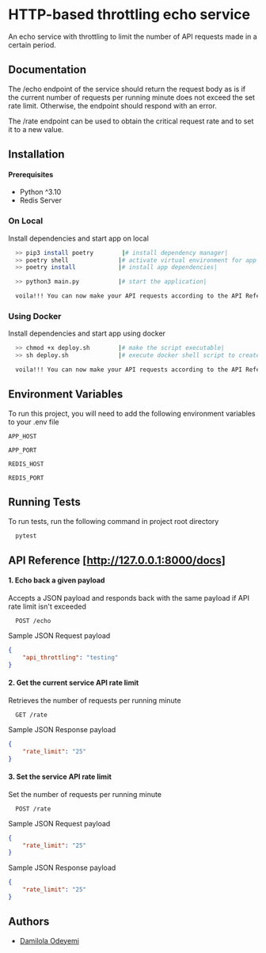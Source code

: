 
# HTTP-based throttling echo service

An echo service with throttling to limit the number of API requests made in a certain period.




## Documentation

The /echo endpoint of the service should return the request body as is if the current number of
requests per running minute does not exceed the set rate limit. Otherwise, the endpoint
should respond with an error.

The /rate endpoint can be used to obtain the critical request rate and to set it to a new value.



## Installation

#### Prerequisites
- Python ^3.10
- Redis Server

### On Local
Install dependencies and start app on local



```bash
  >> pip3 install poetry        |# install dependency manager|
  >> poetry shell              |# activate virtual environment for app dependencies|
  >> poetry install            |# install app dependencies| 

  >> python3 main.py           |# start the application|

  voila!!! You can now make your API requests according to the API Reference section below
```
  
### Using Docker
Install dependencies and start app using docker

```bash
  >> chmod +x deploy.sh        |# make the script executable|
  >> sh deploy.sh              |# execute docker shell script to create the docker containers|

  voila!!! You can now make your API requests according to the API Reference section below
```
## Environment Variables

To run this project, you will need to add the following environment variables to your .env file

`APP_HOST`

`APP_PORT`

`REDIS_HOST`

`REDIS_PORT`
## Running Tests

To run tests, run the following command in project root directory

```bash
  pytest
```


## API Reference [http://127.0.0.1:8000/docs]

#### 1. Echo back a given payload
Accepts a JSON payload and responds back with the same payload if API rate limit isn't exceeded

```http
  POST /echo
```

Sample JSON Request payload
```json
{
    "api_throttling": "testing"
}
```

#### 2. Get the current service API rate limit
Retrieves the number of requests per running minute

```http
  GET /rate
```

Sample JSON Response payload
```json
{
    "rate_limit": "25"
}
```

#### 3. Set the service API rate limit
Set the number of requests per running minute

```http
  POST /rate
```

Sample JSON Request payload
```json
{
    "rate_limit": "25"
}
```
Sample JSON Response payload
```json
{
    "rate_limit": "25"
}
```



## Authors

- [Damilola Odeyemi](https://github.com/DeeMATT)
